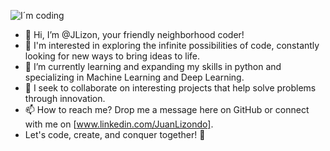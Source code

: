 ![I´m coding](Jlizon/data.png)



* 👋 Hi, I’m @JLizon, your friendly neighborhood coder!
* 👀 I'm interested in exploring the infinite possibilities of code, constantly looking for new ways to bring ideas to life.
* 🌱 I’m currently learning and expanding my skills in python and specializing in Machine Learning and Deep Learning.
* 💞️ I seek to collaborate on interesting projects that help solve problems through innovation.
* 📫 How to reach me? Drop me a message here on GitHub or connect with me on [www.linkedin.com/JuanLizondo].
* Let's code, create, and conquer together! 🚀
